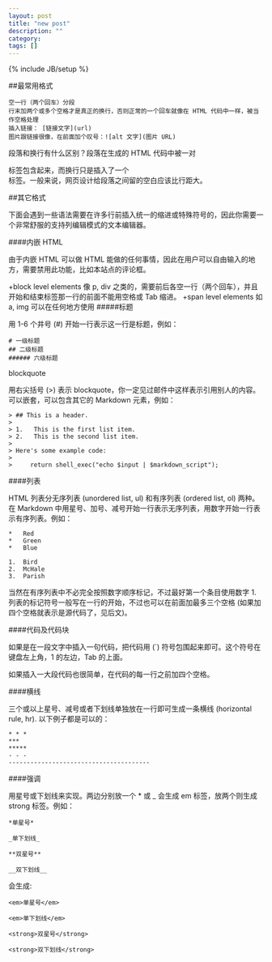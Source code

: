 ```yaml
---
layout: post
title: "new post"
description: ""
category: 
tags: []
---
```

{% include JB/setup %}

##最常用格式

    空一行（两个回车）分段
    行末加两个或多个空格才是真正的换行，否则正常的一个回车就像在 HTML 代码中一样，被当作空格处理
    插入链接： [链接文字](url)
    图片跟链接很像，在前面加个叹号：![alt 文字](图片 URL)
段落和换行有什么区别？段落在生成的 HTML 代码中被一对 <p></p> 标签包含起来，而换行只是插入了一个 <br /> 标签。一般来说，网页设计给段落之间留的空白应该比行距大。


##其它格式

下面会遇到一些语法需要在许多行前插入统一的缩进或特殊符号的，因此你需要一个非常舒服的支持列编辑模式的文本编辑器。

####内嵌 HTML

由于内嵌 HTML 可以做 HTML 能做的任何事情，因此在用户可以自由输入的地方，需要禁用此功能，比如本站点的评论框。

+block level elements 像 p, div 之类的，需要前后各空一行（两个回车），并且开始和结束标签那一行的前面不能用空格或 Tab 缩进。
+span level elements 如 a, img 可以在任何地方使用
#####标题

用 1-6 个井号 (#) 开始一行表示这一行是标题，例如：

    # 一级标题
    ## 二级标题
    ###### 六级标题
blockquote

用右尖括号 (>) 表示 blockquote，你一定见过邮件中这样表示引用别人的内容。可以嵌套，可以包含其它的 Markdown 元素，例如：

    > ## This is a header.
    >
    > 1.   This is the first list item.
    > 2.   This is the second list item.
    >
    > Here's some example code:
    >
    >     return shell_exec("echo $input | $markdown_script");
####列表

HTML 列表分无序列表 (unordered list, ul) 和有序列表 (ordered list, ol) 两种。在 Markdown 中用星号、加号、减号开始一行表示无序列表，用数字开始一行表示有序列表。例如：

    *   Red
    *   Green
    *   Blue

    1.  Bird
    2.  McHale
    3.  Parish
当然在有序列表中不必完全按照数字顺序标记，不过最好第一个条目使用数字 1. 列表的标记符号一般写在一行的开始，不过也可以在前面加最多三个空格 (如果加四个空格就表示是源代码了，见后文)。

####代码及代码块

如果是在一段文字中插入一句代码，把代码用 (\`) 符号包围起来即可。这个符号在键盘左上角，1 的左边，Tab 的上面。

如果插入一大段代码也很简单，在代码的每一行之前加四个空格。

####横线

三个或以上星号、减号或者下划线单独放在一行即可生成一条横线 (horizontal rule, hr). 以下例子都是可以的：

    * * *
    ***
    *****
    - - -
    ---------------------------------------
####强调

用星号或下划线来实现。两边分别放一个 * 或 _ 会生成 em 标签，放两个则生成 strong 标签。例如：

    *单星号*

    _单下划线_

    **双星号**

    __双下划线__
会生成:

    <em>单星号</em>

    <em>单下划线</em>

    <strong>双星号</strong>

    <strong>双下划线</strong>